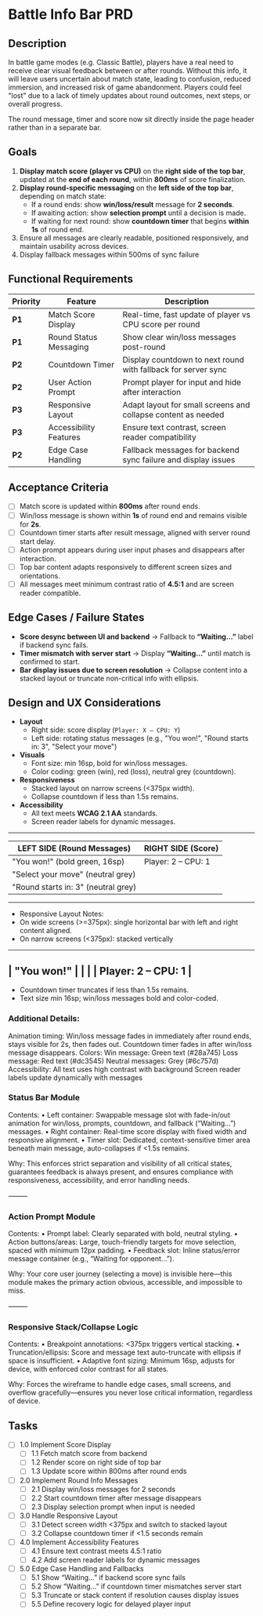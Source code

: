 # Battle Info Bar PRD

## Description

In battle game modes (e.g. Classic Battle), players have a real need to  receive clear visual feedback between or after rounds. Without this info, it will leave users uncertain about match state, leading to confusion, reduced immersion, and increased risk of game abandonment. Players could feel "lost" due to a lack of timely updates about round outcomes, next steps, or overall progress.

The round message, timer and score now sit directly inside the page header rather than in a separate bar.

## Goals

1. **Display match score (player vs CPU)** on the **right side of the top bar**, updated at the **end of each round**, within **800ms** of score finalization.
2. **Display round-specific messaging** on the **left side of the top bar**, depending on match state:
   - If a round ends: show **win/loss/result** message for **2 seconds**.
   - If awaiting action: show **selection prompt** until a decision is made.
   - If waiting for next round: show **countdown timer** that begins **within 1s** of round end.
3. Ensure all messages are clearly readable, positioned responsively, and maintain usability across devices.
4. Display fallback messages within 500ms of sync failure

## Functional Requirements

| Priority | Feature                | Description                                                   |
| -------- | ---------------------- | ------------------------------------------------------------- |
| **P1**   | Match Score Display    | Real-time, fast update of player vs CPU score per round       |
| **P1**   | Round Status Messaging | Show clear win/loss messages post-round                       |
| **P2**   | Countdown Timer        | Display countdown to next round with fallback for server sync |
| **P2**   | User Action Prompt     | Prompt player for input and hide after interaction            |
| **P3**   | Responsive Layout      | Adapt layout for small screens and collapse content as needed |
| **P3**   | Accessibility Features | Ensure text contrast, screen reader compatibility             |
| **P2**   | Edge Case Handling     | Fallback messages for backend sync failure and display issues |

## Acceptance Criteria

- [ ] Match score is updated within **800ms** after round ends.
- [ ] Win/loss message is shown within **1s** of round end and remains visible for **2s**.
- [ ] Countdown timer starts after result message, aligned with server round start delay.
- [ ] Action prompt appears during user input phases and disappears after interaction.
- [ ] Top bar content adapts responsively to different screen sizes and orientations.
- [ ] All messages meet minimum contrast ratio of **4.5:1** and are screen reader compatible.

## Edge Cases / Failure States

- **Score desync between UI and backend** → Fallback to **“Waiting…”** label if backend sync fails.
- **Timer mismatch with server start** → Display **“Waiting…”** until match is confirmed to start.
- **Bar display issues due to screen resolution** → Collapse content into a stacked layout or truncate non-critical info with ellipsis.

## Design and UX Considerations

- **Layout**
  - Right side: score display (`Player: X – CPU: Y`)
  - Left side: rotating status messages (e.g., "You won!", "Round starts in: 3", "Select your move")
- **Visuals**
  - Font size: min 16sp, bold for win/loss messages.
  - Color coding: green (win), red (loss), neutral grey (countdown).
- **Responsiveness**
  - Stacked layout on narrow screens (<375px width).
  - Collapse countdown if less than 1.5s remains.
- **Accessibility**
  - All text meets **WCAG 2.1 AA** standards.
  - Screen reader labels for dynamic messages.
 
-----------------------------------------------------------------------------------
| LEFT SIDE (Round Messages)            |                          RIGHT SIDE (Score) |
|--------------------------------------|---------------------------------------------|
|  "You won!"  (bold green, 16sp)      |           Player: 2  –  CPU: 1               |
|  "Select your move" (neutral grey)   |                                             |
|  "Round starts in: 3" (neutral grey) |                                             |
-----------------------------------------------------------------------------------

- Responsive Layout Notes:
- On wide screens (>=375px): single horizontal bar with left and right content aligned.
- On narrow screens (<375px): stacked vertically

--------------------------------
| "You won!"                   |
|                             |
| Player: 2  –  CPU: 1         |
--------------------------------

- Countdown timer truncates if less than 1.5s remains.
- Text size min 16sp; win/loss messages bold and color-coded.

### Additional Details:

Animation timing:
Win/loss message fades in immediately after round ends, stays visible for 2s, then fades out.
Countdown timer fades in after win/loss message disappears.
Colors:
Win message: Green text (#28a745)
Loss message: Red text (#dc3545)
Neutral messages: Grey (#6c757d)
Accessibility:
All text uses high contrast with background
Screen reader labels update dynamically with messages

### Status Bar Module

Contents:
• Left container: Swappable message slot with fade-in/out animation for win/loss, prompts, countdown, and fallback (“Waiting…”) messages.
• Right container: Real-time score display with fixed width and responsive alignment.
• Timer slot: Dedicated, context-sensitive timer area beneath main message, auto-collapses if <1.5s remains.

Why: This enforces strict separation and visibility of all critical states, guarantees feedback is always present, and ensures compliance with responsiveness, accessibility, and error handling needs.

⸻

### Action Prompt Module

Contents:
• Prompt label: Clearly separated with bold, neutral styling.
• Action buttons/areas: Large, touch-friendly targets for move selection, spaced with minimum 12px padding.
• Feedback slot: Inline status/error message container (e.g., “Waiting for opponent…”).

Why: Your core user journey (selecting a move) is invisible here—this module makes the primary action obvious, accessible, and impossible to miss.

⸻

### Responsive Stack/Collapse Logic

Contents:
• Breakpoint annotations: <375px triggers vertical stacking.
• Truncation/ellipsis: Score and message text auto-truncate with ellipsis if space is insufficient.
• Adaptive font sizing: Minimum 16sp, adjusts for device, with enforced color contrast for all states.

Why: Forces the wireframe to handle edge cases, small screens, and overflow gracefully—ensures you never lose critical information, regardless of device.


## Tasks

- [ ] 1.0 Implement Score Display
  - [ ] 1.1 Fetch match score from backend
  - [ ] 1.2 Render score on right side of top bar
  - [ ] 1.3 Update score within 800ms after round ends

- [ ] 2.0 Implement Round Info Messages
  - [ ] 2.1 Display win/loss messages for 2 seconds
  - [ ] 2.2 Start countdown timer after message disappears
  - [ ] 2.3 Display selection prompt when input is needed

- [ ] 3.0 Handle Responsive Layout
  - [ ] 3.1 Detect screen width <375px and switch to stacked layout
  - [ ] 3.2 Collapse countdown timer if <1.5 seconds remain

- [ ] 4.0 Implement Accessibility Features
  - [ ] 4.1 Ensure text contrast meets 4.5:1 ratio
  - [ ] 4.2 Add screen reader labels for dynamic messages

- [ ] 5.0 Edge Case Handling and Fallbacks
  - [ ] 5.1 Show “Waiting…” if backend score sync fails
  - [ ] 5.2 Show “Waiting…” if countdown timer mismatches server start
  - [ ] 5.3 Truncate or stack content if resolution causes display issues
  - [ ] 5.5 Define recovery logic for delayed player input
